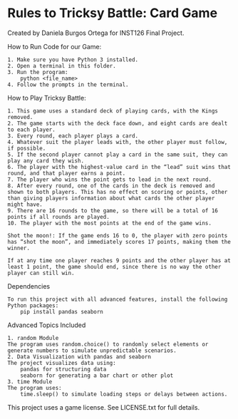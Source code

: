 # Rules to Tricksy Battle: Card Game
Created by Daniela Burgos Ortega for INST126 Final Project.

How to Run Code for our Game: 

    1. Make sure you have Python 3 installed.
    2. Open a terminal in this folder.
    3. Run the program:
        python <file_name>
    4. Follow the prompts in the terminal.


How to Play Tricksy Battle:

    1. This game uses a standard deck of playing cards, with the Kings removed.
    2. The game starts with the deck face down, and eight cards are dealt to each player.
    3. Every round, each player plays a card.
    4. Whatever suit the player leads with, the other player must follow, if possible.
    5. If the second player cannot play a card in the same suit, they can play any card they wish.
    6. The player with the highest-value card in the “lead” suit wins that round, and that player earns a point.
    7. The player who wins the point gets to lead in the next round.
    8. After every round, one of the cards in the deck is removed and shown to both players. This has no effect on scoring or points, other than giving players information about what cards the other player might have.
    9. There are 16 rounds to the game, so there will be a total of 16 points if all rounds are played.
    10. The player with the most points at the end of the game wins.

    Shot the moon!: If the game ends 16 to 0, the player with zero points has “shot the moon”, and immediately scores 17 points, making them the winner.

    If at any time one player reaches 9 points and the other player has at least 1 point, the game should end, since there is no way the other player can still win.


Dependencies

    To run this project with all advanced features, install the following Python packages:
        pip install pandas seaborn


Advanced Topics Included

    1. random Module
    The program uses random.choice() to randomly select elements or generate numbers to simulate unpredictable scenarios.
    2. Data Visualization with pandas and seaborn
    The project visualizes data using:
        pandas for structuring data
        seaborn for generating a bar chart or other plot
    3. time Module
    The program uses:
        time.sleep() to simulate loading steps or delays between actions.


This project uses a game license. See LICENSE.txt for full details.